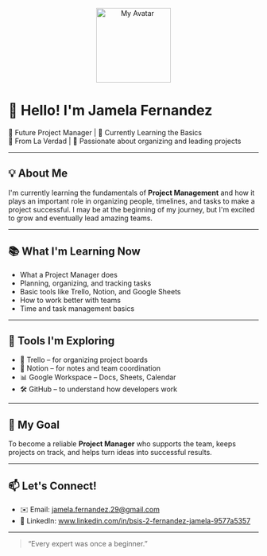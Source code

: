 <p align="center">
  <img src=https://github.com/sindresorhus/sindresorhus/blob/main/cat-typing.gif?raw=true width="150" alt="My Avatar"/>
</p>


# 👋 Hello! I'm Jamela Fernandez

🎯 Future Project Manager | 🧠 Currently Learning the Basics  
📍 From La Verdad | 💼 Passionate about organizing and leading projects

---

## 💡 About Me

I'm currently learning the fundamentals of **Project Management** and how it plays an important role in organizing people, timelines, and tasks to make a project successful. I may be at the beginning of my journey, but I'm excited to grow and eventually lead amazing teams.

---

## 📚 What I'm Learning Now

- What a Project Manager does  
- Planning, organizing, and tracking tasks  
- Basic tools like Trello, Notion, and Google Sheets  
- How to work better with teams  
- Time and task management basics  

---

## 🔧 Tools I'm Exploring

- 📌 Trello – for organizing project boards  
- 🧩 Notion – for notes and team coordination  
- 📊 Google Workspace – Docs, Sheets, Calendar  
- 🛠️ GitHub – to understand how developers work  

---

## 🎯 My Goal

To become a reliable **Project Manager** who supports the team, keeps projects on track, and helps turn ideas into successful results.

---

## 📫 Let's Connect!

- ✉️ Email: jamela.fernandez.29@gmail.com
- 💼 LinkedIn: www.linkedin.com/in/bsis-2-fernandez-jamela-9577a5357

---

> “Every expert was once a beginner.”
